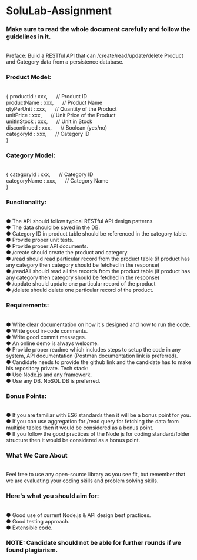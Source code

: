 # SoluLab-Assignment </br>

<h3>Make sure to read the whole document carefully and follow the guidelines in it.</h3> </br>
Preface: Build a RESTful API that can /create/read/update/delete Product and Category data from a
persistence database.</br>
<h3>Product Model:</h3></br>
{
productId : xxx, &nbsp;&nbsp;&nbsp;&nbsp; // Product ID</br>
productName : xxx, &nbsp;&nbsp;&nbsp;&nbsp; // Product Name</br>
qtyPerUnit : xxx, &nbsp;&nbsp;&nbsp;&nbsp; // Quantity of the Product</br>
unitPrice : xxx, &nbsp;&nbsp;&nbsp;&nbsp; // Unit Price of the Product</br>
unitInStock : xxx, &nbsp;&nbsp;&nbsp;&nbsp; // Unit in Stock</br>
discontinued : xxx, &nbsp;&nbsp;&nbsp;&nbsp; // Boolean (yes/no)</br>
categoryId : xxx, &nbsp;&nbsp;&nbsp;&nbsp; // Category ID</br>
}
<h3>Category Model:</h3></br>
{
categoryId : xxx, &nbsp;&nbsp;&nbsp;&nbsp; // Category ID</br>
categoryName : xxx, &nbsp;&nbsp;&nbsp;&nbsp; // Category Name</br>
}
<h3>Functionality:</h3></br>
● The API should follow typical RESTful API design patterns.</br>
● The data should be saved in the DB.</br>
● Category ID in product table should be referenced in the category table.</br>
● Provide proper unit tests.</br>
● Provide proper API documents.</br>
● /create should create the product and category.</br>
● /read should read particular record from the product table (if product has any category then
category should be fetched in the response)</br>
● /readAll should read all the records from the product table (if product has any category then
category should be fetched in the response)</br>
● /update should update one particular record of the product</br>
● /delete should delete one particular record of the product.</br>
<h3>Requirements:</h3></br>
● Write clear documentation on how it's designed and how to run the code.</br>
● Write good in-code comments.</br>
● Write good commit messages.</br>
● An online demo is always welcome.</br>
● Provide proper readme which includes steps to setup the code in any system, API documentation
(Postman documentation link is preferred).</br>
● Candidate needs to provide the github link and the candidate has to make his repository private.
Tech stack:</br>
● Use Node.js and any framework.</br>
● Use any DB. NoSQL DB is preferred.</br>
<h3>Bonus Points:</h3></br>
● If you are familiar with ES6 standards then it will be a bonus point for you.</br>
● If you can use aggregation for /read query for fetching the data from multiple tables then it would
be considered as a bonus point.</br>
● If you follow the good practices of the Node js for coding standard/folder structure then it would
be considered as a bonus point.</br>
<h3>What We Care About</h3></br>
Feel free to use any open-source library as you see fit, but remember that we are evaluating your coding
skills and problem solving skills.</br>
<h3>Here's what you should aim for:</h3></br>
● Good use of current Node.js & API design best practices.</br>
● Good testing approach.</br>
● Extensible code.</br>
<h3>NOTE: Candidate should not be able for further rounds if we found plagiarism.</h3>
